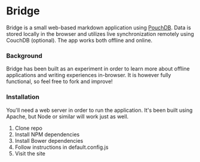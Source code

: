 Bridge
======

Bridge is a small web-based markdown application using [PouchDB](http://pouchdb.com/). Data is stored locally in the browser and utilizes live synchronization remotely using CouchDB (optional). The app works both offline and online.

### Background

Bridge has been built as an experiment in order to learn more about offline applications and writing experiences in-browser. It is however fully functional, so feel free to fork and improve!

### Installation

You'll need a web server in order to run the application. It's been built using Apache, but Node or similar will work just as well.

1. Clone repo
2. Install NPM dependencies
3. Install Bower dependencies
4. Follow instructions in default.config.js
5. Visit the site
